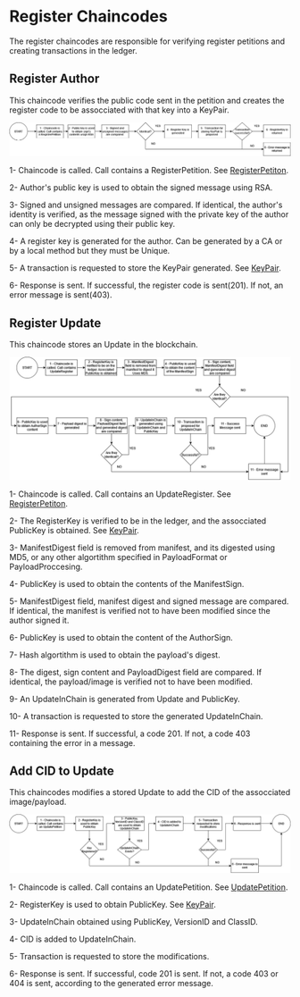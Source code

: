 # Register Chaincodes

The register chaincodes are responsible for verifying register petitions and creating transactions in the ledger.

## Register Author

This chaincode verifies the public code sent in the petition and creates the register code to be assocciated with that key into a KeyPair.

![Register Author](AuthorRegisterChaincode.drawio.png?raw=true "Register Author")

1- Chaincode is called. Call contains a RegisterPetition. See [RegisterPetiton](../../DataStructures/RegisterAuthorStructures).

2- Author's public key is used to obtain the signed message using RSA.

3- Signed and unsigned messages are compared. If identical, the author's identity is verified, as the message signed with the private 
key of the author can only be decrypted using their public key.

4- A register key is generated for the author. Can be generated by a CA or by a local method but they must be Unique.

5- A transaction is requested to store the KeyPair generated. See [KeyPair](../../DataStructures/RegisterAuthorStructures).

6- Response is sent. If successful, the register code is sent(201). If not, an error message is sent(403).

## Register Update

This chaincode stores an Update in the blockchain.

![Register Update](UpdateRegisterChaincode.drawio.png?raw=true "Register Update")

1- Chaincode is called. Call contains an UpdateRegister. See [RegisterPetiton](../../DataStructures/RegisterAuthorStructures).

2- The RegisterKey is verified to be in the ledger, and the assocciated PublicKey is obtained. See [KeyPair](../../DataStructures/RegisterAuthorStructures).

3- ManifestDigest field is removed from manifest, and its digested using MD5, or any other algortithm specified in PayloadFormat or PayloadProccesing.

4- PublicKey is used to obtain the contents of the ManifestSign.

5- ManifestDigest field, manifest digest and signed message are compared. If identical, the manifest is verified not to have been modified since the author
signed it.

6- PublicKey is used to obtain the content of the AuthorSign.

7- Hash algortithm is used to obtain the payload's digest.

8- The digest, sign content and PayloadDigest field are compared. If identical, the payload/image is verified not to have been modified.

9- An UpdateInChain is generated from Update and PublicKey.

10- A transaction is requested to store the generated UpdateInChain.

11- Response is sent. If successful, a code 201. If not, a code 403 containing the error in a message.

## Add CID to Update

This chaincodes modifies a stored Update to add the CID of the assocciated image/payload.

![Add CID](UpdateCIDChaincode.drawio.png?raw=true "Add CID")

1- Chaincode is called. Call contains an UpdatePetition. See [UpdatePetition](../../DataStructures/UpdatePetition).

2- RegisterKey is used to obtain PublicKey. See [KeyPair](../../DataStructures/RegisterAuthorStructures).

3- UpdateInChain obtained using PublicKey, VersionID and ClassID.

4- CID is added to UpdateInChain.

5- Transaction is requested to store the modifications.

6- Response is sent. If successful, code 201 is sent. If not, a code 403 or 404 is sent, according to the generated error message.

